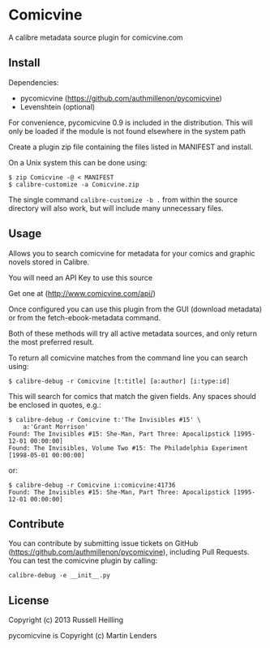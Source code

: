 # Comicvine
A calibre metadata source plugin for comicvine.com

## Install

Dependencies:

 * pycomicvine (https://github.com/authmillenon/pycomicvine)
 * Levenshtein (optional)

For convenience, pycomicvine 0.9 is included in the distribution.
This will only be loaded if the module is not found elsewhere in the
system path

Create a plugin zip file containing the files listed in MANIFEST and
install.

On a Unix system this can be done using:

    $ zip Comicvine -@ < MANIFEST
    $ calibre-customize -a Comicvine.zip

The single command `calibre-customize -b .` from within the source
directory will also work, but will include many unnecessary files.

## Usage 

Allows you to search comicvine for metadata for your comics and
graphic novels stored in Calibre.

You will need an API Key to use this source
 
Get one at (http://www.comicvine.com/api/)

Once configured you can use this plugin from the GUI (download
metadata) or from the fetch-ebook-metadata command.  

Both of these methods will try all active metadata sources, and only
return the most preferred result.

To return all comicvine matches from the command line you can search
using:

    $ calibre-debug -r Comicvine [t:title] [a:author] [i:type:id]

This will search for comics that match the given fields.  Any spaces
should be enclosed in quotes, e.g.: 

    $ calibre-debug -r Comicvine t:'The Invisibles #15' \
        a:'Grant Morrison'
    Found: The Invisibles #15: She-Man, Part Three: Apocalipstick [1995-12-01 00:00:00]
    Found: The Invisibles, Volume Two #15: The Philadelphia Experiment [1998-05-01 00:00:00]

or:

    $ calibre-debug -r Comicvine i:comicvine:41736
    Found: The Invisibles #15: She-Man, Part Three: Apocalipstick [1995-12-01 00:00:00]

## Contribute 

You can contribute by submitting issue tickets on GitHub
(https://github.com/authmillenon/pycomicvine), including Pull
Requests. You can test the comicvine plugin by calling:

    calibre-debug -e __init__.py

## License
Copyright (c) 2013 Russell Heilling

pycomicvine is Copyright (c) Martin Lenders
